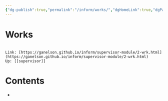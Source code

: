 ```yaml
---
{"dg-publish":true,"permalink":"/inform/works/","dgHomeLink":true,"dgPassFrontmatter":false}
---
```


# Works
```ad-info

Link: [https://ganelson.github.io/inform/supervisor-module/2-wrk.html](https://ganelson.github.io/inform/supervisor-module/2-wrk.html)
Up: [[supervisor]]
```

# Contents
- 